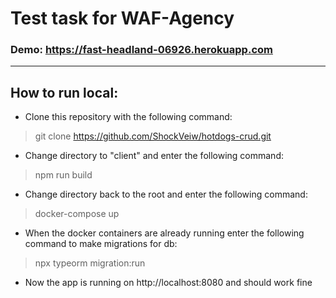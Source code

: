 # Test task for WAF-Agency

### Demo: https://fast-headland-06926.herokuapp.com
---
## How to run local:
- Clone this repository with the following command:
> git clone https://github.com/ShockVeiw/hotdogs-crud.git 
- Change directory to "client" and enter the following command:
> npm run build
- Change directory back to the root and enter the following command:
> docker-compose up
- When the docker containers are already running  enter the following command to make migrations for db:
> npx typeorm migration:run
- Now the app is running on http://localhost:8080 and should work fine